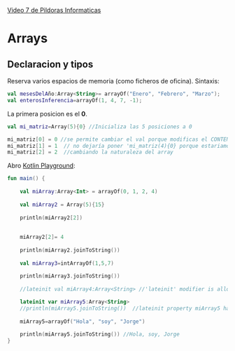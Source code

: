 [Video 7 de Pildoras Informaticas](https://youtu.be/mHaoKcvQZ5E?si=ci2Pv9ctrHXFvYts)

# Arrays

## Declaracion y tipos
Reserva varios espacios de memoria (como ficheros de oficina).
Sintaxis:

```Kotlin
val mesesDelAño:Array<String>= arrayOf("Enero", "Febrero", "Marzo");
val enterosInferencia=arrayOf(1, 4, 7, -1);
```
La primera posicion es el **0**.

```Kotlin
val mi_matriz=Array(5){0} //Inicializa las 5 posiciones a 0

mi_matriz[0] = 0 //se permite cambiar el val porque modificas el CONTENIDO
mi_matriz[1] = 1  // no dejaría poner 'mi_matriz(4){0} porque estariamos
mi_matriz[2] = 2  //cambiando la naturaleza del array
```
Abro [Kotlin Playground](https://play.kotlinlang.org/):

```Kotlin
fun main() {
    
    val miArray:Array<Int> = arrayOf(0, 1, 2, 4)
    
    val miArray2 = Array(5){15}
    
    println(miArray2[2])
    
    
    miArray2[2]= 4
    
    println(miArray2.joinToString())
    
    val miArray3=intArrayOf(1,5,7)
    
    println(miArray3.joinToString())
    
    //lateinit val miArray4:Array<String> //'lateinit' modifier is allowed only on mutable properties.

    lateinit var miArray5:Array<String>
    //println(miArray5.joinToString())  //lateinit property miArray5 has not been initialized
    
    miArray5=arrayOf("Hola", "soy", "Jorge")
    
    println(miArray5.joinToString()) //Hola, soy, Jorge
}
```